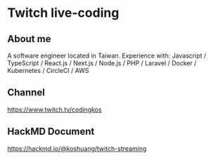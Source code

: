 # Twitch live-coding

## About me

A software engineer located in Taiwan. Experience with: Javascript / TypeScript / React.js / Next.js / Node.js / PHP / Laravel / Docker / Kubernetes / CircleCI / AWS

## Channel

https://www.twitch.tv/codingkos

## HackMD Document

https://hackmd.io/@koshuang/twitch-streaming
